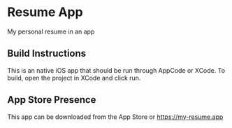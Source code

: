 # Resume App
My personal resume in an app

## Build Instructions
This is an native iOS app that should be run through AppCode or XCode.  To build, open the project in XCode and click run.

## App Store Presence
This app can be downloaded from the App Store or https://my-resume.app
